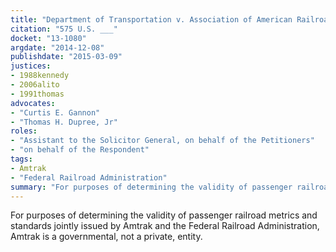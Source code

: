 ```yaml
---
title: "Department of Transportation v. Association of American Railroads"
citation: "575 U.S. ___"
docket: "13-1080"
argdate: "2014-12-08"
publishdate: "2015-03-09"
justices:
- 1988kennedy
- 2006alito
- 1991thomas
advocates:
- "Curtis E. Gannon"
- "Thomas H. Dupree, Jr"
roles:
- "Assistant to the Solicitor General, on behalf of the Petitioners"
- "on behalf of the Respondent"
tags:
- Amtrak
- "Federal Railroad Administration"
summary: "For purposes of determining the validity of passenger railroad metrics and standards jointly issued by Amtrak and the Federal Railroad Administration, Amtrak is a governmental, not a private, entity."
---
```

For purposes of determining the validity of passenger railroad metrics and standards jointly issued by Amtrak and the Federal Railroad Administration, Amtrak is a governmental, not a private, entity.